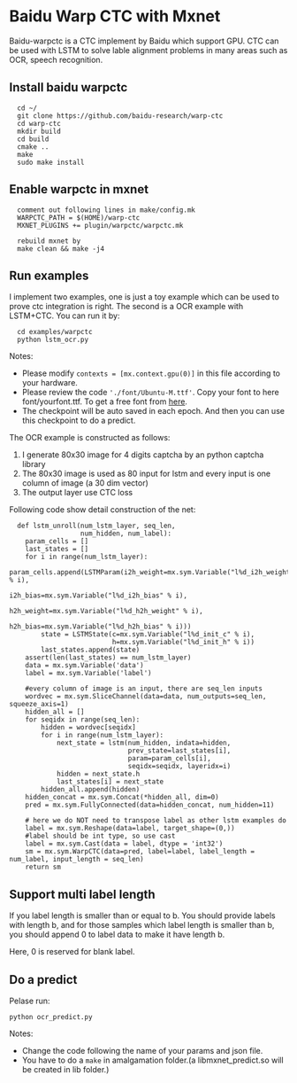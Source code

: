 # Baidu Warp CTC with Mxnet

Baidu-warpctc is a CTC implement by Baidu which support GPU. CTC can be used with LSTM to solve lable alignment problems in many areas such as OCR, speech recognition.

## Install baidu warpctc

```
  cd ~/
  git clone https://github.com/baidu-research/warp-ctc
  cd warp-ctc
  mkdir build
  cd build
  cmake ..
  make
  sudo make install
```

## Enable warpctc in mxnet

```
  comment out following lines in make/config.mk
  WARPCTC_PATH = $(HOME)/warp-ctc
  MXNET_PLUGINS += plugin/warpctc/warpctc.mk
  
  rebuild mxnet by
  make clean && make -j4
```

## Run examples

I implement two examples, one is just a toy example which can be used to prove ctc integration is right. The second is a OCR example with LSTM+CTC. You can run it by:

```
  cd examples/warpctc
  python lstm_ocr.py
```

Notes:
* Please modify ```contexts = [mx.context.gpu(0)]``` in this file according to your hardware.
* Please review the code ```'./font/Ubuntu-M.ttf'```. Copy your font to here font/yourfont.ttf. To get a free font from [here](http://font.ubuntu.com/).
* The checkpoint will be auto saved in each epoch. And then you can use this checkpoint to do a predict.

The OCR example is constructed as follows:
  
1. I generate 80x30 image for 4 digits captcha by an python captcha library
2. The 80x30 image is used as 80 input for lstm and every input is one column of image (a 30 dim vector)
3. The output layer use CTC loss

Following code show detail construction of the net:

```
  def lstm_unroll(num_lstm_layer, seq_len,
                  num_hidden, num_label):
    param_cells = []
    last_states = []
    for i in range(num_lstm_layer):
        param_cells.append(LSTMParam(i2h_weight=mx.sym.Variable("l%d_i2h_weight" % i),
                                     i2h_bias=mx.sym.Variable("l%d_i2h_bias" % i),
                                     h2h_weight=mx.sym.Variable("l%d_h2h_weight" % i),
                                     h2h_bias=mx.sym.Variable("l%d_h2h_bias" % i)))
        state = LSTMState(c=mx.sym.Variable("l%d_init_c" % i),
                          h=mx.sym.Variable("l%d_init_h" % i))
        last_states.append(state)
    assert(len(last_states) == num_lstm_layer)
    data = mx.sym.Variable('data')
    label = mx.sym.Variable('label')
    
    #every column of image is an input, there are seq_len inputs
    wordvec = mx.sym.SliceChannel(data=data, num_outputs=seq_len, squeeze_axis=1)
    hidden_all = []
    for seqidx in range(seq_len):
        hidden = wordvec[seqidx]
        for i in range(num_lstm_layer):
            next_state = lstm(num_hidden, indata=hidden,
                              prev_state=last_states[i],
                              param=param_cells[i],
                              seqidx=seqidx, layeridx=i)
            hidden = next_state.h
            last_states[i] = next_state
        hidden_all.append(hidden)
    hidden_concat = mx.sym.Concat(*hidden_all, dim=0)
    pred = mx.sym.FullyConnected(data=hidden_concat, num_hidden=11)
    
    # here we do NOT need to transpose label as other lstm examples do
    label = mx.sym.Reshape(data=label, target_shape=(0,))
    #label should be int type, so use cast
    label = mx.sym.Cast(data = label, dtype = 'int32')
    sm = mx.sym.WarpCTC(data=pred, label=label, label_length = num_label, input_length = seq_len)
    return sm
```
  
## Support multi label length

If you label length is smaller than or equal to b. You should provide labels with length b, and for those samples which label length is smaller than b, you should append 0 to label data to make it have length b.

Here, 0 is reserved for blank label.

## Do a predict

Pelase run:

```
python ocr_predict.py
```

Notes:
* Change the code following the name of your params and json file.
* You have to do a ```make``` in amalgamation folder.(a libmxnet_predict.so will be created in lib folder.)
